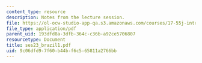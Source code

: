 ```yaml
---
content_type: resource
description: Notes from the lecture session.
file: https://ol-ocw-studio-app-qa.s3.amazonaws.com/courses/17-55j-introduction-to-latin-american-studies-fall-2006/9c06dfd97f60b44bf6c565811a2766bb_ses23_brazil1.pdf
file_type: application/pdf
parent_uid: 193dfd8a-3dfb-364c-c36b-a92ce5706807
resourcetype: Document
title: ses23_brazil1.pdf
uid: 9c06dfd9-7f60-b44b-f6c5-65811a2766bb
---
```

